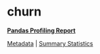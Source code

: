 # churn

[**Pandas Profiling Report**](https://epistasislab.github.io/penn-ml-benchmarks/profile/churn.html)

[Metadata](metadata.yaml) | [Summary Statistics](summary_stats.csv)

